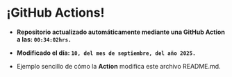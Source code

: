 # ¡GitHub Actions!
* **Repositorio actualizado automáticamente mediante una GitHub Action a las: `00:34:02hrs.`**
* **Modificado el día: `10, del mes de septiembre, del año 2025.`**

* Ejemplo sencillo de cómo la **Action** modifica este archivo README.md.
